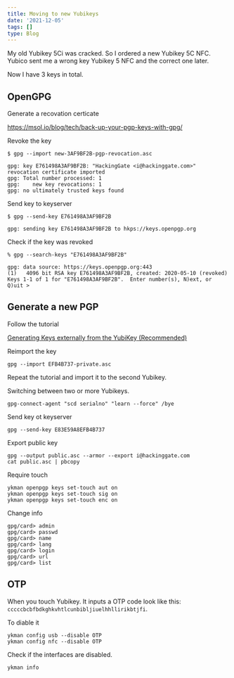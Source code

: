 ```yaml
---
title: Moving to new Yubikeys
date: '2021-12-05'
tags: []
type: Blog
---
```


My old Yubikey 5Ci was cracked. So I ordered a new Yubikey 5C NFC. Yubico sent me a wrong key Yubikey 5 NFC and the correct one later.

Now I have 3 keys in total.

## OpenGPG

Generate a recovation certicate

https://msol.io/blog/tech/back-up-your-pgp-keys-with-gpg/

Revoke the key

```
$ gpg --import new-3AF9BF2B-pgp-revocation.asc

gpg: key E761498A3AF9BF2B: "HackingGate <i@hackinggate.com>" revocation certificate imported
gpg: Total number processed: 1
gpg:    new key revocations: 1
gpg: no ultimately trusted keys found
```

Send key to keyserver

```
$ gpg --send-key E761498A3AF9BF2B

gpg: sending key E761498A3AF9BF2B to hkps://keys.openpgp.org
```

Check if the key was revoked

```
% gpg --search-keys "E761498A3AF9BF2B"

gpg: data source: https://keys.openpgp.org:443
(1)	  4096 bit RSA key E761498A3AF9BF2B, created: 2020-05-10 (revoked)
Keys 1-1 of 1 for "E761498A3AF9BF2B".  Enter number(s), N)ext, or Q)uit > 
```

## Generate a new PGP

Follow the tutorial

[Generating Keys externally from the YubiKey (Recommended)](https://support.yubico.com/hc/en-us/articles/360013790259-Using-Your-YubiKey-with-OpenPGP)

Reimport the key

```
gpg --import EFB4B737-private.asc
```

Repeat the tutorial and import it to the second Yubikey.

Switching between two or more Yubikeys.

```
gpg-connect-agent "scd serialno" "learn --force" /bye
```

Send key ot keyserver
```
gpg --send-key E83E59A8EFB4B737
```

Export public key
```
gpg --output public.asc --armor --export i@hackinggate.com
cat public.asc | pbcopy
```

Require touch

```
ykman openpgp keys set-touch aut on
ykman openpgp keys set-touch sig on
ykman openpgp keys set-touch enc on
```

Change info

```
gpg/card> admin
gpg/card> passwd
gpg/card> name
gpg/card> lang
gpg/card> login
gpg/card> url
gpg/card> list
```

## OTP

When you touch Yubikey. It inputs a OTP code look like this: `cccccbcbfbdkghkvhtlcunbibljiuelhhllirikbtjfi`.

To diable it

```
ykman config usb --disable OTP
ykman config nfc --disable OTP
```

Check if the interfaces are disabled.
```
ykman info
```

